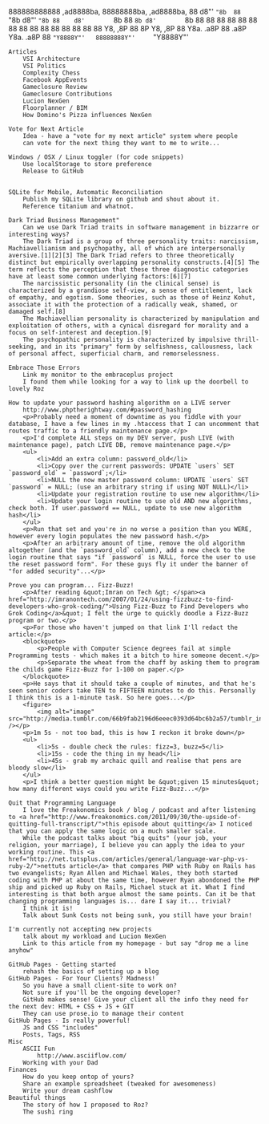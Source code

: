 888888888888 ,ad8888ba,   88888888ba,     ,ad8888ba,
     88     d8"'    `"8b  88      `"8b   d8"'    `"8b
     88    d8'        `8b 88        `8b d8'        `8b
     88    88          88 88         88 88          88
     88    88          88 88         88 88          88
     88    Y8,        ,8P 88         8P Y8,        ,8P
     88     Y8a.    .a8P  88      .a8P   Y8a.    .a8P
     88      `"Y8888Y"'   88888888Y"'     `"Y8888Y"'

	Articles
		VSI Architecture
		VSI Politics
		Complexity Chess
		Facebook AppEvents
		Gameclosure Review
		Gameclosure Contributions
		Lucion NexGen
		Floorplanner / BIM
		How Domino's Pizza influences NexGen

	Vote for Next Article
		Idea - have a "vote for my next article" system where people
		can vote for the next thing they want to me to write...

	Windows / OSX / Linux toggler (for code snippets)
		Use localStorage to store preference
		Release to GitHub

	
	SQLite for Mobile, Automatic Reconciliation
		Publish my SQLite library on github and shout about it.
		Reference titanium and whatnot.

	Dark Triad Business Management"
		Can we use Dark Triad traits in software management in bizzarre or interesting ways?
		The Dark Triad is a group of three personality traits: narcissism, Machiavellianism and psychopathy, all of which are interpersonally aversive.[1][2][3] The Dark Triad refers to three theoretically distinct but empirically overlapping personality constructs.[4][5] The term reflects the perception that these three diagnostic categories have at least some common underlying factors:[6][7]
		The narcissistic personality (in the clinical sense) is characterized by a grandiose self-view, a sense of entitlement, lack of empathy, and egotism. Some theories, such as those of Heinz Kohut, associate it with the protection of a radically weak, shamed, or damaged self.[8]
		The Machiavellian personality is characterized by manipulation and exploitation of others, with a cynical disregard for morality and a focus on self-interest and deception.[9]
		The psychopathic personality is characterized by impulsive thrill-seeking, and in its "primary" form by selfishness, callousness, lack of personal affect, superficial charm, and remorselessness.

	Embrace Those Errors
		Link my monitor to the embraceplus project
		I found them while looking for a way to link up the doorbell to lovely Roz

	How to update your password hashing algorithm on a LIVE server
		http://www.phptherightway.com/#password_hashing
		<p>Probably need a moment of downtime as you fiddle with your database, I have a few lines in my .htaccess that I can uncomment that routes traffic to a friendly maintenance page.</p>
		<p>I'd complete ALL steps on my DEV server, push LIVE (with maintenance page), patch LIVE DB, remove maintenance page.</p>
		<ul>
			<li>Add an extra column: password_old</li>
			<li>Copy over the current passwords: UPDATE `users` SET `password_old` = `password`;</li>
			<li>NULL the now master password column: UPDATE `users` SET `password` = NULL; (use an arbitrary string if using NOT NULL)</li>
			<li>Update your registration routine to use new algorithm</li>
			<li>Update your login routine to use old AND new algorithms, check both. If user.password == NULL, update to use new algorithm hash</li>
		</ul>
		<p>Run that set and you're in no worse a position than you WERE, however every login populates the new password hash.</p>
		<p>After an arbitrary amount of time, remove the old algorithm altogether (and the `password_old` column), add a new check to the login routine that says "if `password` is NULL, force the user to use the reset password form". For these guys fly it under the banner of "for added security"...</p>

	Prove you can program... Fizz-Buzz!
		<p>After reading &quot;Imran on Tech &gt; </span><a href="http://imranontech.com/2007/01/24/using-fizzbuzz-to-find-developers-who-grok-coding/">Using Fizz-Buzz to Find Developers who Grok Coding</a>&quot; I felt the urge to quickly doodle a Fizz-Buzz program or two.</p>
		<p>For those who haven't jumped on that link I'll redact the article:</p>
		<blockquote>
			<p>People with Computer Science degrees fail at simple Programming tests - which makes it a bitch to hire someone decent.</p>
			<p>Separate the wheat from the chaff by asking them to program the childs game Fizz-Buzz for 1-100 on paper.</p>
		</blockquote>
		<p>He says that it should take a couple of minutes, and that he's seen senior coders take TEN to FIFTEEN minutes to do this. Personally I think this is a 1-minute task. So here goes...</p>
		<figure>
			<img alt="image" src="http://media.tumblr.com/66b9fab2196d6eeec0393d64bc6b2a57/tumblr_inline_mkq5q4ZK9s1qz4rgp.jpg" /></p>
		<p>1m 5s - not too bad, this is how I reckon it broke down</p>
		<ul>
			<li>5s - double check the rules: fizz=3, buzz=5</li>
			<li>15s - code the thing in my head</li>
			<li>45s - grab my archaic quill and realise that pens are bloody slow</li>
		</ul>
		<p>I think a better question might be &quot;given 15 minutes&quot; how many different ways could you write Fizz-Buzz...</p>

	Quit that Programming Language
		I love the Freakonomics book / blog / podcast and after listening to <a href="http://www.freakonomics.com/2011/09/30/the-upside-of-quitting-full-transcript/">this episode about quitting</a> I noticed that you can apply the same logic on a much smaller scale.
		While the podcast talks about "big quits" (your job, your religion, your marriage), I believe you can apply the idea to your working routine. This <a href="http://net.tutsplus.com/articles/general/language-war-php-vs-ruby-2/">nettuts article</a> that compares PHP with Ruby on Rails has two evangelists; Ryan Allen and Michael Wales, they both started coding with PHP at about the same time, however Ryan abondoned the PHP ship and picked up Ruby on Rails, Michael stuck at it. What I find interesting is that both argue almost the same points. Can it be that changing programming languages is... dare I say it... trivial?
		I think it is!
		Talk about Sunk Costs not being sunk, you still have your brain!

	I'm currently not accepting new projects
		talk about my workload and Lucion NexGen
		Link to this article from my homepage - but say "drop me a line anyhow"

	GitHub Pages - Getting started
		rehash the basics of setting up a blog
	GitHub Pages - For Your Clients? Madness!
		So you have a small client-site to work on?
		Not sure if you'll be the ongoing developer?
		GitHub makes sense! Give your client all the info they need for the next dev: HTML + CSS + JS + GIT
		They can use prose.io to manage their content
	GitHub Pages - Is really powerful!
		JS and CSS "includes"
		Posts, Tags, RSS
	Misc
		ASCII Fun
			http://www.asciiflow.com/
		Working with your Dad
	Finances
		How do you keep ontop of yours?
		Share an example spreadsheet (tweaked for awesomeness)
		Write your dream cashflow
	Beautiful things
		The story of how I proposed to Roz?
		The sushi ring